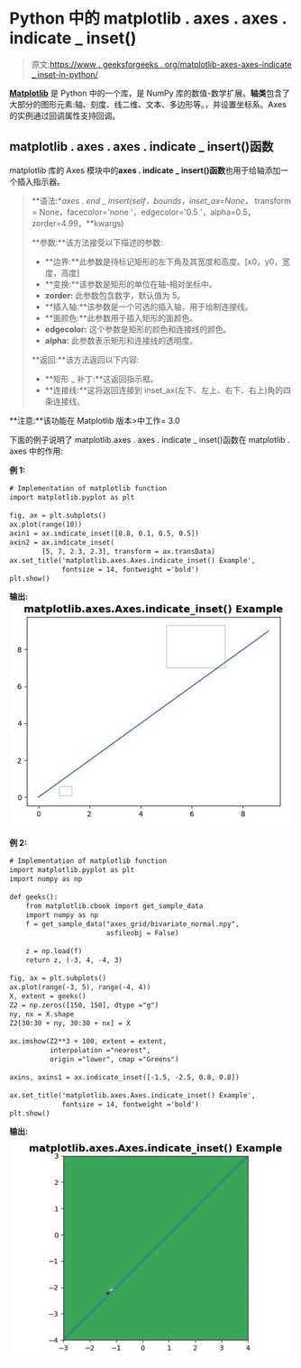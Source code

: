 # Python 中的 matplotlib . axes . axes . indicate _ inset()

> 原文:[https://www . geeksforgeeks . org/matplotlib-axes-axes-indicate _ inset-in-python/](https://www.geeksforgeeks.org/matplotlib-axes-axes-indicate_inset-in-python/)

**[Matplotlib](https://www.geeksforgeeks.org/python-introduction-matplotlib/)** 是 Python 中的一个库，是 NumPy 库的数值-数学扩展。**轴类**包含了大部分的图形元素:轴、刻度、线二维、文本、多边形等。，并设置坐标系。Axes 的实例通过回调属性支持回调。

## matplotlib . axes . axes . indicate _ insert()函数

matplotlib 库的 Axes 模块中的**axes . indicate _ insert()函数**也用于给轴添加一个插入指示器。

> **语法:**axes . end _ insert(self，bounds，inset_ax=None，* transform = None，facecolor='none '，edgecolor='0.5 '，alpha=0.5，zorder=4.99，**kwargs)
> 
> **参数:**该方法接受以下描述的参数:
> 
> *   **边界:**此参数是待标记矩形的左下角及其宽度和高度。[x0，y0，宽度，高度]
> *   **变换:**该参数是矩形的单位在轴-相对坐标中。
> *   **zorder:** 此参数包含数字，默认值为 5。
> *   **插入轴:**该参数是一个可选的插入轴，用于绘制连接线。
> *   **面颜色:**此参数用于插入矩形的面颜色。
> *   **edgecolor:** 这个参数是矩形的颜色和连接线的颜色。
> *   **alpha:** 此参数表示矩形和连接线的透明度。
> 
> **返回:**该方法返回以下内容:
> 
> *   **矩形 _ 补丁:**这返回指示框。
> *   **连接线:**这将返回连接到 inset_ax(左下、左上、右下、右上)角的四条连接线。

**注意:**该功能在 Matplotlib 版本>中工作= 3.0

下面的例子说明了 matplotlib.axes . axes . indicate _ inset()函数在 matplotlib . axes 中的作用:

**例 1:**

```
# Implementation of matplotlib function
import matplotlib.pyplot as plt

fig, ax = plt.subplots()
ax.plot(range(10))
axin1 = ax.indicate_inset([0.8, 0.1, 0.5, 0.5])
axin2 = ax.indicate_inset(
        [5, 7, 2.3, 2.3], transform = ax.transData)
ax.set_title('matplotlib.axes.Axes.indicate_inset() Example',
             fontsize = 14, fontweight ='bold')
plt.show()
```

**输出:**
![](img/51e532314ac45d6ae7e0c0cddedf5aef.png)

**例 2:**

```
# Implementation of matplotlib function
import matplotlib.pyplot as plt
import numpy as np

def geeks():
    from matplotlib.cbook import get_sample_data
    import numpy as np
    f = get_sample_data("axes_grid/bivariate_normal.npy",
                        asfileobj = False)

    z = np.load(f)
    return z, (-3, 4, -4, 3)

fig, ax = plt.subplots()
ax.plot(range(-3, 5), range(-4, 4))
X, extent = geeks()
Z2 = np.zeros([150, 150], dtype ="g")
ny, nx = X.shape
Z2[30:30 + ny, 30:30 + nx] = X

ax.imshow(Z2**3 + 100, extent = extent, 
          interpolation ="nearest",
          origin ="lower", cmap ="Greens")

axins, axins1 = ax.indicate_inset([-1.5, -2.5, 0.8, 0.8])

ax.set_title('matplotlib.axes.Axes.indicate_inset() Example',
             fontsize = 14, fontweight ='bold')
plt.show()
```

**输出:**
![](img/04bbb8aaa3e89c3e0e7a962d4c529457.png)